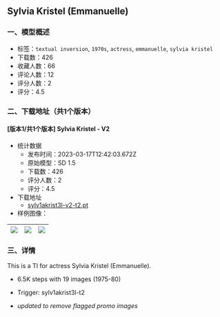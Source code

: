 ## Sylvia Kristel (Emmanuelle)
### 一、模型概述

- 标签：`textual inversion`, `1970s`, `actress`, `emmanuelle`, `sylvia kristel`
- 下载数：426
- 收藏人数：66
- 评论人数：12
- 评分人数：2
- 评分：4.5

### 二、下载地址（共1个版本）

#### [版本1/共1个版本] Sylvia Kristel - V2

- 统计数据
  - 发布时间：2023-03-17T12:42:03.672Z
  - 原始模型：SD 1.5
  - 下载数：426
  - 评分人数：2
  - 评分：4.5
- 下载地址
  - [sylv1akrist3l-v2-t2.pt](https://civitai.com/api/download/models/23748)
- 样例图像：

| <img src="https://image.civitai.com/xG1nkqKTMzGDvpLrqFT7WA/03a15fe2-bdb0-41f8-cccb-8b6d74dbdd00/width=450/257733.jpeg" /> | <img src="https://image.civitai.com/xG1nkqKTMzGDvpLrqFT7WA/d3717cb6-4a85-4499-d567-caa27bccc900/width=450/257734.jpeg" /> | <img src="https://image.civitai.com/xG1nkqKTMzGDvpLrqFT7WA/004d4376-28c5-45da-298e-eee0f11eda00/width=450/257792.jpeg" /> |
| ---- | ---- | ---- |


### 三、详情
<p>This is a TI for actress Sylvia Kristel (Emmanuelle).</p><ul><li><p>6.5K steps with 19 images (1975-80)</p></li><li><p>Trigger: sylv1akrist3l-t2</p></li><li><p><em>updated to remove flagged promo images</em></p></li></ul>